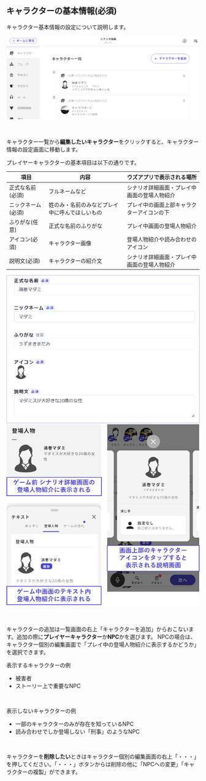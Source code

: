 ## キャラクターの基本情報(必須)

キャラクター基本情報の設定について説明します。

![](../../images/character3.png)

<br>

キャラクター一覧から**編集したいキャラクター**をクリックすると、キャラクター情報の設定画面に移動します。

プレイヤーキャラクターの基本項目は以下の通りです。

| 項目                 | 内容                           | ウズアプリで表示される場所             |
| -------------------- | ----------------------------- | ------------------------------------- |
| 正式な名前(必須)     | フルネームなど | シナリオ詳細画面・プレイ中画面の登場人物紹介 |
| ニックネーム(必須)   | 姓のみ・名前のみなどプレイ中に呼んでほしいもの | プレイ中の画面上部キャラクターアイコンの下     |
| ふりがな(任意)　　   | 正式な名前のふりがな  | プレイ中画面の登場人物紹介       |
| アイコン(必須)       | キャラクター画像  | 登場人物紹介や読み合わせのアイコン |
| 説明文(必須) | キャラクターの紹介文 | シナリオ詳細画面・プレイ中画面の登場人物紹介   | 

![](../../images/character1.png)
![](../../images/character2.png)

<br>

キャラクターの追加は一覧画面の右上「キャラクターを追加」からおこないます。追加の際に**プレイヤーキャラクター**か**NPC**かを選びます。
NPCの場合は、キャラクター個別の編集画面で「プレイ中の登場人物紹介に表示するかどうか」を選択できます。
<br>

表示するキャラクターの例
- 被害者
- ストーリー上で重要なNPC

<br>

表示しないキャラクターの例
- 一部のキャラクターのみが存在を知っているNPC
- 読み合わせでしか登場しない「刑事」のようなNPC

<br>

キャラクターを**削除したい**ときはキャラクター個別の編集画面の右上「・・・」を押してください。「・・・」ボタンからは削除の他に「NPCへの変更」「キャラクターの複製」ができます。
